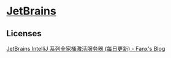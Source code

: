 # [JetBrains](https://www.jetbrains.com/)

## Licenses
[JetBrains IntelliJ 系列全家桶激活服务器 (每日更新) - Fanx's Blog](https://rushb.pro/article/JetBrains-license-server.html)